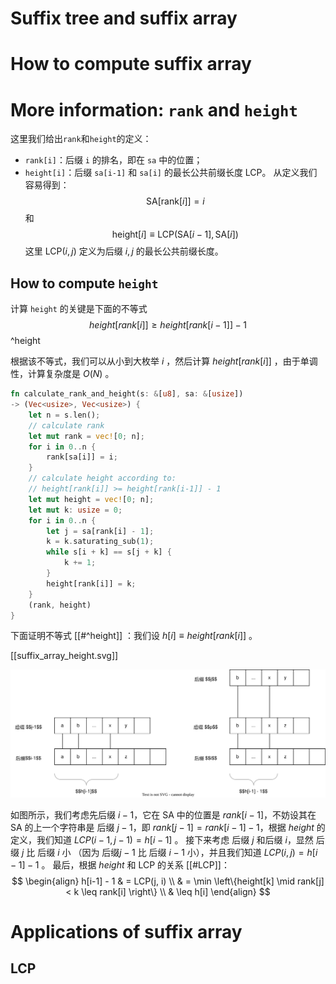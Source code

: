 # Suffix tree and suffix array

# How to compute suffix array

# More information: `rank` and `height` 
这里我们给出`rank`和`height`的定义：
- `rank[i]`：后缀 `i` 的排名，即在 `sa` 中的位置；
- `height[i]`：后缀 `sa[i-1]` 和 `sa[i]` 的最长公共前缀长度 LCP。 
从定义我们容易得到：
$$
\text{SA}[\text{rank}[i]] = i
$$
和
$$
\text{height}[i] \equiv \text{LCP} (\text{SA}[i-1], \text{SA}[i])
$$
这里 $\text{LCP}(i, j)$ 定义为后缀 $i, j$ 的最长公共前缀长度。

## How to compute `height`
计算 `height` 的关键是下面的不等式
$$
height[rank[i]] \geq height[rank[i - 1]] - 1
$$
^height

根据该不等式，我们可以从小到大枚举 $i$ ，然后计算 $height[rank[i]]$ ，由于单调性，计算复杂度是 $O(N)$ 。
```rust
fn calculate_rank_and_height(s: &[u8], sa: &[usize])
-> (Vec<usize>, Vec<usize>) {
    let n = s.len();
    // calculate rank
    let mut rank = vec![0; n];
    for i in 0..n {
        rank[sa[i]] = i;
    }
    // calculate height according to:
    // height[rank[i]] >= height[rank[i-1]] - 1
    let mut height = vec![0; n];
    let mut k: usize = 0;
    for i in 0..n {
        let j = sa[rank[i] - 1];
        k = k.saturating_sub(1);
        while s[i + k] == s[j + k] {
            k += 1;
        }
        height[rank[i]] = k;
    }
    (rank, height)
}
```

下面证明不等式 [[#^height]] ：我们设 $h[i] \equiv height[rank[i]]$ 。

[[suffix_array_height.svg]]

![height](suffix_array_height.svg)

如图所示，我们考虑先后缀 $i-1$，它在 SA 中的位置是 $rank[i-1]$，不妨设其在 SA 的上一个字符串是 后缀 $j-1$，即 $rank[j-1] = rank[i-1] - 1$，根据 $height$ 的定义，我们知道 $LCP(i-1, j-1) = h[i-1]$ 。
接下来考虑 后缀 $j$ 和后缀 $i$，显然 后缀 $j$ 比 后缀 $i$ 小 （因为 后缀$j-1$ 比 后缀 $i-1$ 小），并且我们知道 $LCP(i, j) = h[i-1] - 1$ 。
最后，根据 $height$ 和 LCP 的关系 [[#LCP]]：
$$
\begin{align}
h[i-1] - 1
 & = LCP(j, i) \\
 & = \min \left\{height[k] \mid rank[j] < k \leq rank[i] \right\} \\
 & \leq h[i]
\end{align}
$$

# Applications of suffix array

## LCP
